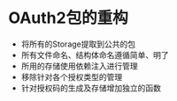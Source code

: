 # OAuth2包的重构

* 将所有的Storage提取到公共的包
* 所有文件命名、结构体命名遵循简单、明了
* 所用的存储使用依赖注入进行管理
* 移除针对各个授权类型的管理
* 针对授权码的生成及存储增加独立的函数